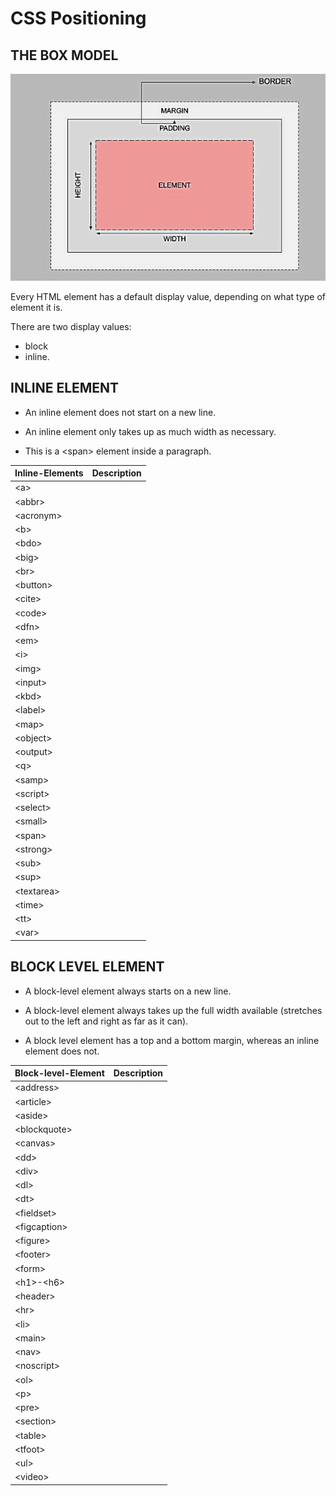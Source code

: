 # CSS Positioning

## THE BOX MODEL

![layout](../Assets/layout1.jpg)

Every HTML element has a default display value, depending on what type of element it is.

There are two display values:

- block
- inline.

## INLINE ELEMENT

- An inline element does not start on a new line.

- An inline element only takes up as much width as necessary.

- This is a <span\> element inside a paragraph.

| Inline-Elements | Description |
| --------------- | ----------- |
| <a\>            |             |
| <abbr\>         |             |
| <acronym\>      |             |
| <b\>            |             |
| <bdo\>          |             |
| <big\>          |             |
| <br\>           |             |
| <button\>       |             |
| <cite\>         |             |
| <code\>         |             |
| <dfn\>          |             |
| <em\>           |             |
| <i\>            |             |
| <img\>          |             |
| <input\>        |             |
| <kbd\>          |             |
| <label\>        |             |
| <map\>          |             |
| <object\>       |             |
| <output\>       |             |
| <q\>            |             |
| <samp\>         |             |
| <script\>       |             |
| <select\>       |             |
| <small\>        |             |
| <span\>         |             |
| <strong\>       |             |
| <sub\>          |             |
| <sup\>          |             |
| <textarea\>     |             |
| <time\>         |             |
| <tt\>           |             |
| <var\>          |             |

## BLOCK LEVEL ELEMENT

- A block-level element always starts on a new line.

- A block-level element always takes up the full width available (stretches out to the left and right as far as it can).

- A block level element has a top and a bottom margin, whereas an inline element does not.

| Block-level-Element | Description |
| ------------------- | ----------- |
| <address\>          |             |
| <article\>          |             |
| <aside\>            |             |
| <blockquote\>       |             |
| <canvas\>           |             |
| <dd\>               |             |
| <div\>              |             |
| <dl\>               |             |
| <dt\>               |             |
| <fieldset\>         |             |
| <figcaption\>       |             |
| <figure\>           |             |
| <footer\>           |             |
| <form\>             |             |
| <h1\>-<h6\>         |             |
| <header\>           |             |
| <hr\>               |             |
| <li\>               |             |
| <main\>             |             |
| <nav\>              |             |
| <noscript\>         |             |
| <ol\>               |             |
| <p\>                |             |
| <pre\>              |             |
| <section\>          |             |
| <table\>            |             |
| <tfoot\>            |             |
| <ul\>               |             |
| <video\>            |             |
